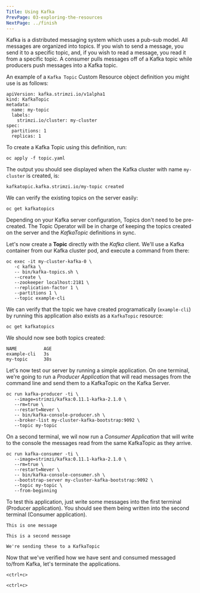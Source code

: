 ```yaml
---
Title: Using Kafka
PrevPage: 03-exploring-the-resources
NextPage: ../finish
---
```


Kafka is a distributed messaging system which uses a pub-sub model. All messages are organized into topics. If you wish to send a message, you send it to a specific topic, and, if you wish to read a message, you read it from a specific topic. A consumer pulls messages off of a Kafka topic while producers push messages into a Kafka topic.

An example of a `Kafka Topic` Custom Resource object definition you might use is as follows:

```
apiVersion: kafka.strimzi.io/v1alpha1
kind: KafkaTopic
metadata:
  name: my-topic
  labels:
    strimzi.io/cluster: my-cluster
spec:
  partitions: 1
  replicas: 1
```

To create a Kafka Topic using this definition, run:

```execute
oc apply -f topic.yaml
```

The output you should see displayed when the Kafka cluster with name `my-cluster` is created, is:

```
kafkatopic.kafka.strimzi.io/my-topic created
```

We can verify the existing topics on the server easily:

```execute
oc get kafkatopics
```

Depending on your Kafka server configuration, Topics don't need to be pre-created. The Topic Operator will be in charge of keeping the topics created on the server and the _KafkaTopic_ definitions in sync.

Let's now create a __Topic__ directly with the _Kafka_ client. We'll use a Kafka container from our Kafka cluster pod, and execute a command from there:

```execute
oc exec -it my-cluster-kafka-0 \
   -c kafka \
   -- bin/kafka-topics.sh \
   --create \
   --zookeeper localhost:2181 \
   --replication-factor 1 \
   --partitions 1 \
   --topic example-cli
```

We can verify that the topic we have created programatically (`example-cli`) by running this application also exists as a `KafkaTopic` resource:

```execute
oc get kafkatopics
```

We should now see both topics created:

```
NAME          AGE
example-cli   3s
my-topic      38s
```

Let's now test our server by running a simple application. On one terminal, we're going to run a _Producer Application_ that will read messages from the command line and send them to a KafkaTopic on the Kafka Server.

```execute-1
oc run kafka-producer -ti \
   --image=strimzi/kafka:0.11.1-kafka-2.1.0 \
   --rm=true \
   --restart=Never \
   -- bin/kafka-console-producer.sh \
   --broker-list my-cluster-kafka-bootstrap:9092 \
   --topic my-topic
```

On a second terminal, we wil now run a _Consumer Application_ that will write to the console the messages read from the same KafkaTopic as they arrive.

```execute-2
oc run kafka-consumer -ti \
   --image=strimzi/kafka:0.11.1-kafka-2.1.0 \
   --rm=true \
   --restart=Never \
   -- bin/kafka-console-consumer.sh \
   --bootstrap-server my-cluster-kafka-bootstrap:9092 \
   --topic my-topic \
   --from-beginning
```

To test this application, just write some messages into the first terminal (Producer application). You should see them being written into the second terminal (Consumer application).

```execute-1
This is one message
```

```execute-1
This is a second message
```

```execute-1
We're sending these to a KafkaTopic
```

Now that we've verified how we have sent and consumed messaged to/from Kafka, let's terminate the applications.

```execute-1
<ctrl+c>
```

```execute-2
<ctrl+c>
```
